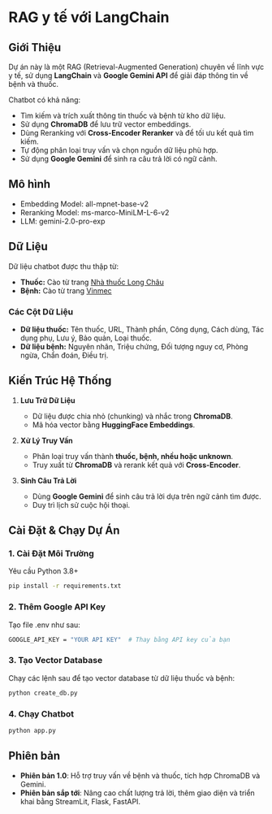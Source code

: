 # RAG y tế với LangChain

## Giới Thiệu

Dự án này là một RAG (Retrieval-Augmented Generation) chuyên về lĩnh vực y tế, sử dụng **LangChain** và **Google Gemini API** để giải đáp thông tin về bệnh và thuốc.

Chatbot có khả năng:
- Tìm kiếm và trích xuất thông tin thuốc và bệnh từ kho dữ liệu.
- Sử dụng **ChromaDB** để lưu trữ vector embeddings.
- Dùng Reranking với **Cross-Encoder Reranker** và để tối ưu kết quả tìm kiếm.
- Tự động phân loại truy vấn và chọn nguồn dữ liệu phù hợp.
- Sử dụng **Google Gemini** để sinh ra câu trả lời có ngữ cảnh.

## Mô hình
- Embedding Model: all-mpnet-base-v2
- Reranking Model: ms-marco-MiniLM-L-6-v2
- LLM: gemini-2.0-pro-exp

## Dữ Liệu

Dữ liệu chatbot được thu thập từ:
- **Thuốc:** Cào từ trang [Nhà thuốc Long Châu](https://nhathuoclongchau.com.vn)
- **Bệnh:** Cào từ trang [Vinmec](https://www.vinmec.com/vie/tra-cuu-benh/)

### Các Cột Dữ Liệu
- **Dữ liệu thuốc:** Tên thuốc, URL, Thành phần, Công dụng, Cách dùng, Tác dụng phụ, Lưu ý, Bảo quản, Loại thuốc.
- **Dữ liệu bệnh:** Nguyên nhân, Triệu chứng, Đối tượng nguy cơ, Phòng ngừa, Chẩn đoán, Điều trị.

## Kiến Trúc Hệ Thống

1. **Lưu Trữ Dữ Liệu**
   - Dữ liệu được chia nhỏ (chunking) và nhắc trong **ChromaDB**.
   - Mã hóa vector bằng **HuggingFace Embeddings**.

2. **Xử Lý Truy Vấn**
   - Phân loại truy vấn thành **thuốc, bệnh, nhều hoặc unknown**.
   - Truy xuất từ **ChromaDB** và rerank kết quả với **Cross-Encoder**.

3. **Sinh Câu Trả Lời**
   - Dùng **Google Gemini** để sinh câu trả lời dựa trên ngữ cảnh tìm được.
   - Duy trì lịch sử cuộc hội thoại.

## Cài Đặt & Chạy Dự Án

### 1. Cài Đặt Môi Trường
Yêu cầu Python 3.8+

```bash
pip install -r requirements.txt
```

### 2. Thêm Google API Key
Tạo file .env như sau:

```bash
GOOGLE_API_KEY = "YOUR API KEY"  # Thay bằng API key của bạn
```

### 3. Tạo Vector Database
Chạy các lệnh sau để tạo vector database từ dữ liệu thuốc và bệnh:

```python
python create_db.py
```

### 4. Chạy Chatbot

```python
python app.py
```

## Phiên bản
- **Phiên bản 1.0**: Hỗ trợ truy vấn về bệnh và thuốc, tích hợp ChromaDB và Gemini.
- **Phiên bản sắp tới**: Nâng cao chất lượng trả lời, thêm giao diện và triển khai bằng StreamLit, Flask, FastAPI.
